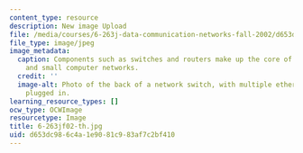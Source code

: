 ```yaml
---
content_type: resource
description: New image Upload
file: /media/courses/6-263j-data-communication-networks-fall-2002/d653dc986c4a1e9081c983af7c2bf410_6-263jf02-th.jpg
file_type: image/jpeg
image_metadata:
  caption: Components such as switches and routers make up the core of both large
    and small computer networks.
  credit: ''
  image-alt: Photo of the back of a network switch, with multiple ethernet cables
    plugged in.
learning_resource_types: []
ocw_type: OCWImage
resourcetype: Image
title: 6-263jf02-th.jpg
uid: d653dc98-6c4a-1e90-81c9-83af7c2bf410
---
```

